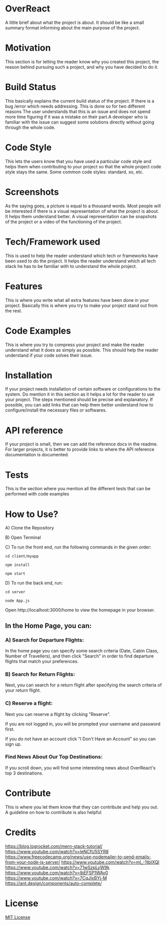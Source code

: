 # **OverReact**

A little brief about what the project is about. It should be like a small summary format informing about the main purpose of the project.
# Motivation
This section is for letting the reader know why you created this project, the reason behind pursuing such a project, and why you have decided to do it.

# **Build Status**
This basically explains the current build status of the project. If there is a bug /error which needs addressing. This is done so for two different reasons The user understands that this is an issue and does not spend more time figuring if it was a mistake on their part.A developer who is familiar with the issue can suggest some solutions directly without going through the whole code.

# **Code Style**
This lets the users know that you have used a particular code style and helps them when contributing to your project so that the whole project code style stays the same. Some common code styles: standard, xo, etc.

# **Screenshots**
As the saying goes, a picture is equal to a thousand words. Most people will be interested if there is a visual representation of what the project is about. It helps them understand better. A visual representation can be snapshots of the project or a video of the functioning of the project.

# **Tech/Framework used**
This is used to help the reader understand which tech or frameworks have been used to do the project. It helps the reader understand which all tech stack he has to be familiar with to understand the whole project.

# **Features**
This is where you write what all extra features have been done in your project. Basically this is where you try to make your project stand out from the rest.

# **Code Examples**
This is where you try to compress your project and make the reader understand what it does as simply as possible. This should help the reader understand if your code solves their issue.

# **Installation**
If your project needs installation of certain software or configurations to the system. Do mention it in this section as it helps a lot for the reader to use your project. The steps mentioned should be precise and explanatory.  If possible, you can add links that can help them better understand how to configure/install the necessary files or softwares.

# **API reference**
If your project is small, then we can add the reference docs in the readme. For larger projects, it is better to provide links to where the API reference documentation is documented.

# **Tests**
This is the section where you mention all the different tests that can be performed with code examples

# **How to Use?**

A) Clone the Repository

B) Open Terminal

C) To run the front end, run the following commands in the given order:

```
cd client/myapp 
```

```
npm install
```

```
npm start
```

D) To run the back end, run:

```
cd server 
```


```
node App.js
```

Open http://localhost:3000/home to view the homepage in your browser.


## In the Home Page, you can:

### A) Search for Departure Flights: 
In the home page you can specify some search criteria (Date, Cabin Class, Number of Travellers), and then click "Search" in order to find departure flights that match your preferences.

### B) Search for Return Flights: 
Next, you can search for a return flight after specifying the search criteria of your return flight.

### C) Reserve a flight: 
Next you can reserve a flight by clicking "Reserve".

If you are not logged in, you will be prompted your username and password first.

If you do not have an account click "I Don't Have an Account" so you can sign up.

### Find News About Our Top Destinations:
If you scroll down, you will find some interesting news about OverReact's top 3 destinations.



# **Contribute**
This is where you let them know that they can contribute and help you out. A guideline on how to contribute is also helpful

# **Credits**
https://blog.logrocket.com/mern-stack-tutorial/
https://www.youtube.com/watch?v=leNCfU5SYR8
https://www.freecodecamp.org/news/use-nodemailer-to-send-emails-from-your-node-js-server/
https://www.youtube.com/watch?v=mI_-1tbIXQI
https://www.youtube.com/watch?v=71wSzpLyW9k
https://www.youtube.com/watch?v=lbEFSP1WAv0
https://www.youtube.com/watch?v=7CqJlxBYj-M
https://ant.design/components/auto-complete/

# **License**
[MIT License](LICENSE)
